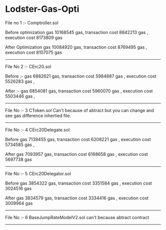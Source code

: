 # Lodster-Gas-Opti

File no 1 :- 
Comptroller.sol 

Before optimization 
gas	10168545 gas,
transaction cost	8842213 gas ,
execution cost	8173809 gas 

After Optimization 
gas	10084920 gas,
transaction cost	8769495 gas ,
execution cost	8107075 gas 

--------------------------------------------------------------------------------------------------------------------

File No 2 :- CErc20.sol

Before :- 
gas	6882621 gas,
transaction cost	5984887 gas ,
execution cost	5526283 gas ,


After :- 
gas	6854081 gas,
transaction cost	5960070 gas ,
execution cost	5503446 gas ,

------------------------------------------------------------------------------------------------------------------

File No :- 3 CToken.sol
Can't because of abtract but you can change and see gas difference inhertied file.

------------------------------------------------------------------------------------------------------------------

File No :- 4 CErc20Delegate.sol

Before 
gas	7139455 gas,
transaction cost	6208221 gas ,
execution cost	5734585 gas ,

After
gas	7093957 gas,
transaction cost	6168658 gas ,
execution cost	5697738 gas 


-------------------------------------------------------------------------------------------------------------------

File No :- 5 CErc20Delegator.sol

Before 
gas	3854322 gas,
transaction cost	3351584 gas ,
execution cost	3024516 gas 

After 
gas	3834579 gas,
transaction cost	3334416 gas ,
execution cost	3009964 gas 

-------------------------------------------------------------------------------------------------------------------
File No :- 6 BaseJumpRateModelV2.sol
can't because abtract contract 

------------------------------------------------------------------------------------------------------------------

